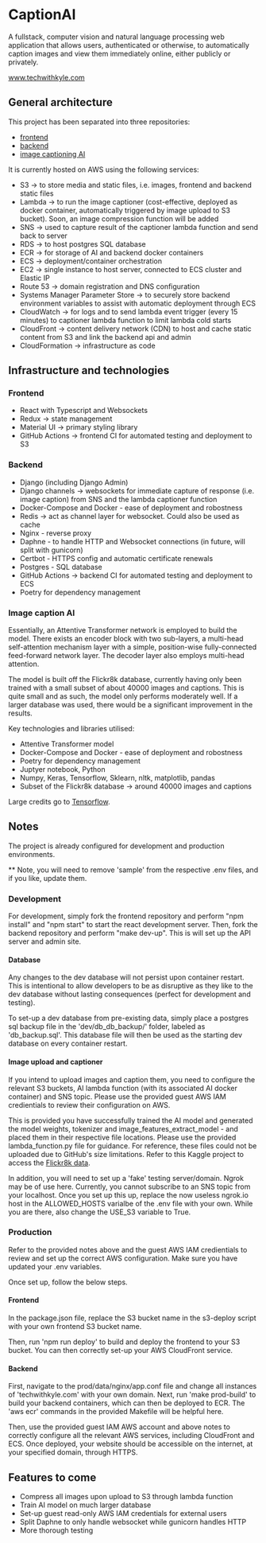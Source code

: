 # CaptionAI

A fullstack, computer vision and natural language processing web application that allows users, authenticated or otherwise, to automatically caption images and view them immediately online, either publicly or privately.

www.techwithkyle.com

## General architecture

This project has been separated into three repositories:

- [frontend](https://github.com/Kyle1297/image-captioning-frontend)
- [backend](https://github.com/Kyle1297/image-captioning-backend)
- [image captioning AI](https://github.com/Kyle1297/image-captioning-ai)

It is currently hosted on AWS using the following services:

- S3 -> to store media and static files, i.e. images, frontend and backend static files
- Lambda -> to run the image captioner (cost-effective, deployed as docker container, automatically triggered by image upload to S3 bucket). Soon, an image compression function will be added
- SNS -> used to capture result of the captioner lambda function and send back to server
- RDS -> to host postgres SQL database
- ECR -> for storage of AI and backend docker containers
- ECS -> deployment/container orchestration
- EC2 -> single instance to host server, connected to ECS cluster and Elastic IP
- Route 53 -> domain registration and DNS configuration
- Systems Manager Parameter Store -> to securely store backend environment variables to assist with automatic deployment through ECS
- CloudWatch -> for logs and to send lambda event trigger (every 15 minutes) to captioner lambda function to limit lambda cold starts
- CloudFront -> content delivery network (CDN) to host and cache static content from S3 and link the backend api and admin
- CloudFormation -> infrastructure as code

## Infrastructure and technologies

### Frontend

- React with Typescript and Websockets
- Redux -> state management
- Material UI -> primary styling library
- GitHub Actions -> frontend CI for automated testing and deployment to S3

### Backend

- Django (including Django Admin)
- Django channels -> websockets for immediate capture of response (i.e. image caption) from SNS and the lambda captioner function
- Docker-Compose and Docker - ease of deployment and robostness
- Redis -> act as channel layer for websocket. Could also be used as cache
- Nginx - reverse proxy
- Daphne - to handle HTTP and Websocket connections (in future, will split with gunicorn)
- Certbot - HTTPS config and automatic certificate renewals
- Postgres - SQL database
- GitHub Actions -> backend CI for automated testing and deployment to ECS
- Poetry for dependency management

### Image caption AI

Essentially, an Attentive Transformer network is employed to build the model. There exists an encoder block with two sub-layers, a multi-head self-attention mechanism layer with a simple, position-wise fully-connected feed-forward network layer. The decoder layer also employs multi-head attention.

The model is built off the Flickr8k database, currently having only been trained with a small subset of about 40000 images and captions. This is quite small and as such, the model only performs moderately well. If a larger database was used, there would be a significant improvement in the results.

Key technologies and libraries utilised:

- Attentive Transformer model
- Docker-Compose and Docker - ease of deployment and robostness
- Poetry for dependency management
- Juptyer notebook, Python
- Numpy, Keras, Tensorflow, Sklearn, nltk, matplotlib, pandas
- Subset of the Flickr8k database -> around 40000 images and captions

Large credits go to [Tensorflow](https://www.tensorflow.org/tutorials/text/image_captioning).

## Notes

The project is already configured for development and production environments.

\*\* Note, you will need to remove 'sample' from the respective .env files, and if you like, update them.

### Development

For development, simply fork the frontend repository and perform "npm install" and "npm start" to start the react development server. Then, fork the backend repository and perform "make dev-up". This is will set up the API server and admin site.

#### Database

Any changes to the dev database will not persist upon container restart. This is intentional to allow developers to be as disruptive as they like to the dev database without lasting consequences (perfect for development and testing).

To set-up a dev database from pre-existing data, simply place a postgres sql backup file in the 'dev/db_db_backup/' folder, labeled as 'db_backup.sql'. This database file will then be used as the starting dev database on every container restart.

#### Image upload and captioner

If you intend to upload images and caption them, you need to configure the relevant S3 buckets, AI lambda function (with its associated AI docker container) and SNS topic. Please use the provided guest AWS IAM credientials to review their configuration on AWS.

This is provided you have successfully trained the AI model and generated the model weights, tokenizer and image_features_extract_model - and placed them in their respective file locations. Please use the provided lambda_function.py file for guidance. For reference, these files could not be uploaded due to GitHub's size limitations. Refer to this Kaggle project to access the [Flickr8k data](https://www.kaggle.com/shadabhussain/automated-image-captioning-flickr8/data).

In addition, you will need to set up a 'fake' testing server/domain. Ngrok may be of use here. Currently, you cannot subscribe to an SNS topic from your localhost. Once you set up this up, replace the now useless ngrok.io host in the ALLOWED_HOSTS varialbe of the .env file with your own. While you are there, also change the USE_S3 variable to True.

### Production

Refer to the provided notes above and the guest AWS IAM credientials to review and set up the correct AWS configuration. Make sure you have updated your .env variables.

Once set up, follow the below steps.

#### Frontend

In the package.json file, replace the S3 bucket name in the s3-deploy script with your own frontend S3 bucket name.

Then, run 'npm run deploy' to build and deploy the frontend to your S3 bucket. You can then correctly set-up your AWS CloudFront service.

#### Backend

First, navigate to the prod/data/nginx/app.conf file and change all instances of 'techwithkyle.com' with your own domain. Next, run 'make prod-build' to build your backend containers, which can then be deployed to ECR. The 'aws ecr' commands in the provided Makefile will be helpful here.

Then, use the provided guest IAM AWS account and above notes to correctly configure all the relevant AWS services, including CloudFront and ECS. Once deployed, your website should be accessible on the internet, at your specified domain, through HTTPS.

## Features to come

- Compress all images upon upload to S3 through lambda function
- Train AI model on much larger database
- Set-up guest read-only AWS IAM credentials for external users
- Split Daphne to only handle websocket while gunicorn handles HTTP
- More thorough testing
